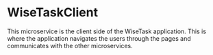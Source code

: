 # WiseTaskClient
This microservice is the client side of the WiseTask application. This is where the application navigates the users through the pages and communicates with the other microservices.
